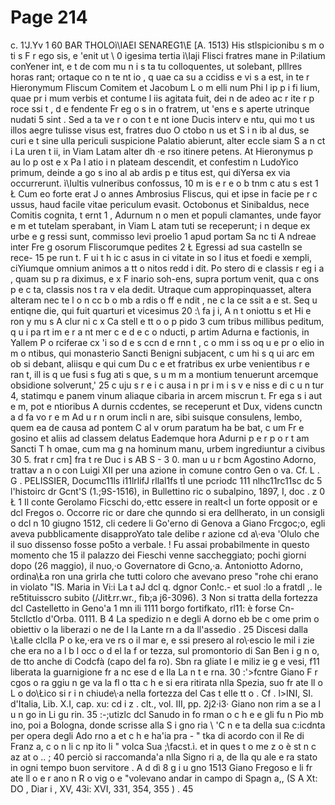 # Page 214

c. 1'J.Yv 1 60 BAR THOLOì\IAEI SENAREG1\E [A. 1513) His stlspicionibu s m o ti s F r ego sis, e \'enit ut \ 0 igesima tertia ì\Iaji Flisci fratres mane in P:ilatium conYener int, e t de com mu n i s ta tu colloquentes, ut solebant, plllres horas rant; ortaque co n te nt io , q uae ca su a ccidiss e vi s a est, in te r Hieronymum Fliscum Comitem et Jacobum L o m elli num Phi l ip p i fi lium, quae pr i mum verbis et contume l iis agitata fuit, dei n de adeo ac r ite r p roce ssi t , d e fendente Fr eg o s in o fratrem, ut 'ens e s aperte utrinque nudati 5 sint . Sed a ta ve r o con t e nt ione Ducis interv e ntu, qui mo t us illos aegre tulisse visus est, fratres duo O ctobo n us et S i n ib al dus, se curi e t sine ulla periculi suspicione Palatio abierunt, alter eccle siam S a n ct i La uren t ii, in Viam Latam alter dh ·e rso itinere petens. At Hieronymus p au lo p ost e x Pa l atio i n plateam descendit, et confestim n LudoYico primum, deinde a go s ino al ab ardis p e titus est, qui diYersa ex via occurrerunt. ì\Iultis vulneribus confossus, 10 m is e r e o b tnm c atu s est 1 Ł Cum eo forte erat J o annes Ambrosius Fliscus, qui et ipse in facie pe r c ussus, haud facile vitae periculum evasit. Octobonus et Sinibaldus, nece Comitis cognita, t ernt 1 , Adurnum n o men et populi clamantes, unde fayor e m et tutelam sperabant, in Viam L atam tuti se receperunt; i n deque ex urbe e g ressi sunt, commisso levi proelio 1 apud portam Sa nc ti A ndreae inter Fre g osorum Fliscorumque pedites 2 Ł Egressi ad sua castelln se rece- 15 pe run t. F ui t h ic c asus in ci vitate in so l itus et foedi e xempli, ciYiumque omnium animos a tt o nitos redd i dit. Po stero di e classis r eg i a , quam su p ra diximus, e x F inario soh-ens, supra portum venit, qua c ons p e c ta, classis nos t ra v ela dedit. Utraque cum appropinquasset, altera alteram nec te l o n cc b o mb a rdis o ff e ndit , ne c la ce ssit a e st. Seq u entiqne die, qui fuit quarturi et vicesimus 20 :\ fa j i, A n t oniottu s et Hi e ron y mu s A clur ni c x Ca stell e tt o o p pido 3 cum tribus millibus peditum, q u i pa rt im e r a nt mer c e d e c o nducti, p artim Adurna e factionis, in Yallem P o rciferae cx \'i so d e s ccn d e rnn t , c o mm i ss oq u e pr o elio in m o ntibus, qui monasterio Sancti Benigni subjacent, c um hi s q ui arc em ob si debant, aliisqu e qui cum Du c e et fratribus ex urbe venientibus r e ran t, ill is q ue fusi s fug ati s que, s u m m a montium tenuerunt arcemque obsidione solverunt,' 25 c uju s r e i c ausa i n pr i m i s v e niss e di c u n tur 4, statimqu e panem vinum aliaque cibaria in arcem miscrun t. Fr ega s i aut e m, pot e ntioribus A durnis ccdentes, se receperunt et Dux, videns cunctn a d fa vo r e m Ad u r n orum incli n are, sibi suisque consulens, lembo, quem ea de causa ad pontem C al v orum paratum ha be bat, c um Fr e gosino et aliis ad classem delatus Eademque hora Adurni p e r p o r t am Sancti T h omae, cum ma g na hominum manu, urbem ingrediuntur a civibus 30 5. frat r cm] fra t re Duc i s AB S - 3 0. man u u r bcm Agostino Adorno, trattav a n o con Luigi XII per una azione in comune contro Gen o va. Cf. L . G . PELISSIER, Documc11ls i11lrlifJ rllal1fs tÌ une pcriodc 111 nlhc11rc11sc dc 5 l'histoirc dr Gcnt'S (1.;9S-1516), in Bullettino ric o subalpino, 1897, I, doc . z 0 Ł 1 Il conte Gerolamo Ficschi do,·ettc essere in realt<Ì un forte opposit or e dcl Fregos o. Occorre ric or dare che qunndo si era dellherato, in un consigli o dcl n 10 giugno 1512, cli cedere li Go\'erno di Genova a Giano Frcgoc;o, egli aveva pubblicamente disapproYato tale delibe r azione cd a\·eva \'Olulo che il suo dissenso fosse po5to a verbale. ! Fu assai probabilmente in questo momento che 15 il palazzo dei Fieschi venne saccheggiato; pochi giorni dopo (26 maggio), il nuo,·o Governatore di Gcno,·a. Antoniotto Adorno, ordina\Ła ron una grirla che tutti coloro che avevano preso "rohe chi erano in violato "IS. Maria in Vi:i La t aJ dcl q. dgnor Con!c.- et suol :lo a fratdl ,. le re5tituisscro subito (/JitŁrr.wr., fìb;a j6-3096). 3 Non si tratta della fortezza dcl Castelletto in Geno\'a 1 mn ili 1111 borgo fortifkato, rl11: è forse Cn- 5tcllctlo d'Orba. 0111. B 4 La spedizio n e degli A dorno eb be c ome prim o obiettiv o la liberazi o ne de l la Lante rn a da ll'assedio . 25 Discesi dalla \Łalle clclla P o ke,·era ve rs o il mar e, e ssi presero al ro\·escio le mil i zie che era no a l b l occ o d el la f or tezza, sul promontorio di San Ben i g n o, de tto anche di Codcfà (capo del fa ro). Sbn ra gliate l e miliz ie g e vesi, f11 liberata la guarnigione fr a nc ese d e lla La n t e rna. 30 :'>fcntre Giano F r cgos o ra ggiu n ge va la fl o tta c h e si era ritirata nlla Spezia, suo fr ate ll o L o do\Łico si r i n chiude\·a nella fortezza del Cas t elle tt o . Cf . l>INI, SI. d'Italia, Lib. X.I, cap. xu: cd i z . clt., vol. III, pp. 2j2·i3· Giano non rim a se a l u n go in Li gu rin. 35 :-;utizlc dcl Sanudo in fo rman o c h e e gli fu n Pio mb ino, poi a Bologna, donde scrisse alla S i gno ria \ 'C n e ta della sua c:icdnta per opera degli Ado rno a et c h e ha\'ia pra - " tka di acordo con il Re di Franz a, c o n li c np ito li " volca Sua ;\facst.ì. et in ques t o me z o è st n c az at o .. ; 40 perciò si raccomanda\'a nlla Signo ri a, de lla qu ale e ra stato in ogni tempo buon servitore . A d dì 8 g i u gno 1513 Giano Fregoso e li fr ate ll o e r ano n R o vig o e "volevano andar in campo di Spagn a,, (S A Xt: DO , Diar i , XV, 43i: XVI, 331, 354, 355 ) . 45